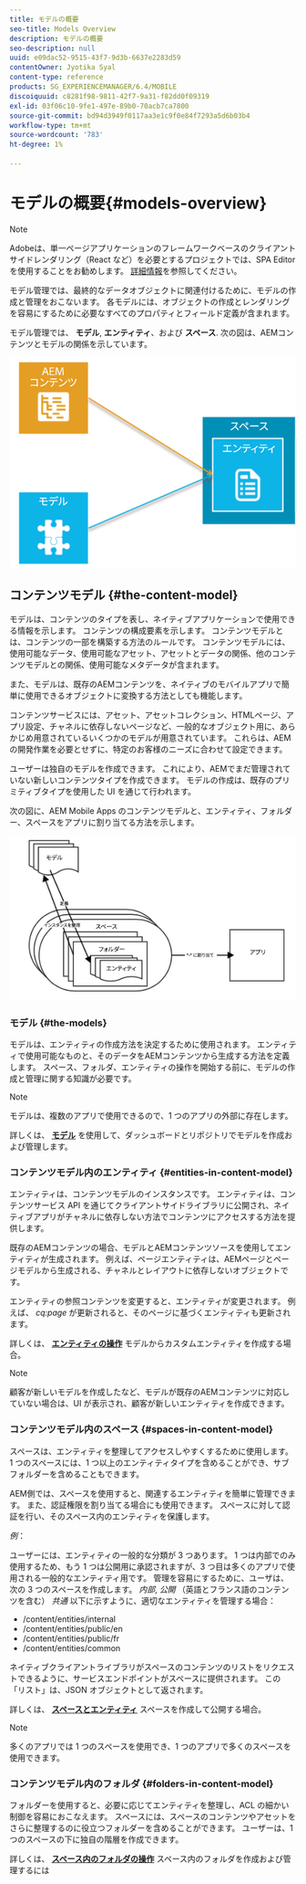 ```yaml
---
title: モデルの概要
seo-title: Models Overview
description: モデルの概要
seo-description: null
uuid: e09dac52-9515-43f7-9d3b-6637e2283d59
contentOwner: Jyotika Syal
content-type: reference
products: SG_EXPERIENCEMANAGER/6.4/MOBILE
discoiquuid: c8281f98-9811-42f7-9a31-f82dd0f09319
exl-id: 03f06c10-9fe1-497e-89b0-70acb7ca7800
source-git-commit: bd94d3949f0117aa3e1c9f0e84f7293a5d6b03b4
workflow-type: tm+mt
source-wordcount: '783'
ht-degree: 1%

---
```


# モデルの概要{#models-overview}

>[!NOTE]
>
>Adobeは、単一ページアプリケーションのフレームワークベースのクライアントサイドレンダリング（React など）を必要とするプロジェクトでは、SPA Editor を使用することをお勧めします。 [詳細情報](/help/sites-developing/spa-overview.md)を参照してください。

モデル管理では、最終的なデータオブジェクトに関連付けるために、モデルの作成と管理をおこないます。 各モデルには、オブジェクトの作成とレンダリングを容易にするために必要なすべてのプロパティとフィールド定義が含まれます。

モデル管理では、 **モデル**, **エンティティ**、および **スペース**. 次の図は、AEMコンテンツとモデルの関係を示しています。

![chlimage_1-81](assets/chlimage_1-81.png)

## コンテンツモデル {#the-content-model}

モデルは、コンテンツのタイプを表し、ネイティブアプリケーションで使用できる情報を示します。 コンテンツの構成要素を示します。 コンテンツモデルとは、コンテンツの一部を構築する方法のルールです。 コンテンツモデルには、使用可能なデータ、使用可能なアセット、アセットとデータの関係、他のコンテンツモデルとの関係、使用可能なメタデータが含まれます。

また、モデルは、既存のAEMコンテンツを、ネイティブのモバイルアプリで簡単に使用できるオブジェクトに変換する方法としても機能します。

コンテンツサービスには、アセット、アセットコレクション、HTMLページ、アプリ設定、チャネルに依存しないページなど、一般的なオブジェクト用に、あらかじめ用意されているいくつかのモデルが用意されています。 これらは、AEMの開発作業を必要とせずに、特定のお客様のニーズに合わせて設定できます。

ユーザーは独自のモデルを作成できます。 これにより、AEMでまだ管理されていない新しいコンテンツタイプを作成できます。 モデルの作成は、既存のプリミティブタイプを使用した UI を通じて行われます。

次の図に、AEM Mobile Apps のコンテンツモデルと、エンティティ、フォルダー、スペースをアプリに割り当てる方法を示します。

![chlimage_1-82](assets/chlimage_1-82.png)

### モデル {#the-models}

モデルは、エンティティの作成方法を決定するために使用されます。 エンティティで使用可能なものと、そのデータをAEMコンテンツから生成する方法を定義します。 スペース、フォルダ、エンティティの操作を開始する前に、モデルの作成と管理に関する知識が必要です。

>[!NOTE]
>
>モデルは、複数のアプリで使用できるので、1 つのアプリの外部に存在します。

詳しくは、 **[モデル](/help/mobile/administer-mobile-apps.md)** を使用して、ダッシュボードとリポジトリでモデルを作成および管理します。

### コンテンツモデル内のエンティティ {#entities-in-content-model}

エンティティは、コンテンツモデルのインスタンスです。 エンティティは、コンテンツサービス API を通じてクライアントサイドライブラリに公開され、ネイティブアプリがチャネルに依存しない方法でコンテンツにアクセスする方法を提供します。

既存のAEMコンテンツの場合、モデルとAEMコンテンツソースを使用してエンティティが生成されます。 例えば、ページエンティティは、AEMページとページモデルから生成される、チャネルとレイアウトに依存しないオブジェクトです。

エンティティの参照コンテンツを変更すると、エンティティが変更されます。 例えば、 *cq:page* が更新されると、そのページに基づくエンティティも更新されます。

詳しくは、 **[エンティティの操作](/help/mobile/spaces-and-entities.md)** モデルからカスタムエンティティを作成する場合。

>[!NOTE]
>
>顧客が新しいモデルを作成したなど、モデルが既存のAEMコンテンツに対応していない場合は、UI が表示され、顧客が新しいエンティティを作成できます。

### コンテンツモデル内のスペース {#spaces-in-content-model}

スペースは、エンティティを整理してアクセスしやすくするために使用します。 1 つのスペースには、1 つ以上のエンティティタイプを含めることができ、サブフォルダーを含めることもできます。

AEM側では、スペースを使用すると、関連するエンティティを簡単に管理できます。 また、認証権限を割り当てる場合にも使用できます。 スペースに対して認証を行い、そのスペース内のエンティティを保護します。

*例*：

ユーザーには、エンティティの一般的な分類が 3 つあります。 1 つは内部でのみ使用するため、もう 1 つは公開用に承認されますが、3 つ目は多くのアプリで使用される一般的なエンティティ用です。 管理を容易にするために、ユーザは、次の 3 つのスペースを作成します。 *内部*, *公開* （英語とフランス語のコンテンツを含む） *共通* 以下に示すように、適切なエンティティを管理する場合：

* /content/entities/internal
* /content/entities/public/en
* /content/entities/public/fr
* /content/entities/common

ネイティブクライアントライブラリがスペースのコンテンツのリストをリクエストできるように、サービスエンドポイントがスペースに提供されます。 この「リスト」は、JSON オブジェクトとして返されます。

詳しくは、 **[スペースとエンティティ](/help/mobile/spaces-and-entities.md)** スペースを作成して公開する場合。

>[!NOTE]
>
>多くのアプリでは 1 つのスペースを使用でき、1 つのアプリで多くのスペースを使用できます。

### コンテンツモデル内のフォルダ {#folders-in-content-model}

フォルダーを使用すると、必要に応じてエンティティを整理し、ACL の細かい制御を容易におこなえます。 スペースには、スペースのコンテンツやアセットをさらに整理するのに役立つフォルダーを含めることができます。 ユーザーは、1 つのスペースの下に独自の階層を作成できます。

詳しくは、 **[スペース内のフォルダの操作](/help/mobile/spaces-and-entities.md)** スペース内のフォルダを作成および管理するには
